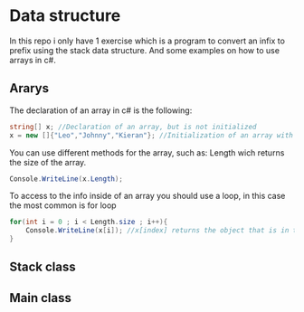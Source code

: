 ﻿# Data structure
In this repo i only have 1 exercise which is a program to convert an infix to prefix using the stack data structure.
And some examples on how to use arrays in c#.

## Ararys
The declaration of an array in c# is the following:
```c#
string[] x; //Declaration of an array, but is not initialized
x = new []{"Leo","Johnny","Kieran"}; //Initialization of an array with 3 strings inside, so that is the size of the array.
```
You can use different methods for the array, such as: Length wich returns the size of the array.
```c#
Console.WriteLine(x.Length);
```

To access to the info inside of an array you should use a loop, in this case the most common is for loop
```c#
for(int i = 0 ; i < Length.size ; i++){
    Console.WriteLine(x[i]); //x[index] returns the object that is in that index/
}
```
## Stack class


## Main class
